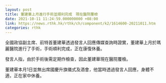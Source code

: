 ```yaml
---
layout: post
title: 董建華上月進行手術並順利完成　現在醫院覆檢
date: 2021-10-11 11:24:59.000000000 +08:00
link: https://news.rthk.hk/rthk/ch/component/k2/1614600-20211011.htm
categories: rthk
---
```


全國政協副主席、前特首董建華透過發言人回應傳媒查詢時證實，董建華上月於瑪麗醫院進行了手術，手術順利完成，正在康復休養。

發言人指，由於手術後需定期作檢查，因此董建華現在醫院覆檢。 

董建華本月1日並無出席國慶升旗儀式及酒會，他當時透過發言人回應，身體不適，正在家中休養。
